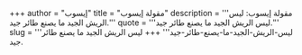 +++
author = "إيسوب"
title = "مقولة إيسوب"
description = '''مقولة إيسوب: ليس الريش الجيد ما يصنع طائر جيد.'''
quote = '''ليس الريش الجيد ما يصنع طائر جيد.'''
slug = '''ليس-الريش-الجيد-ما-يصنع-طائر-جيد'''
+++
ليس الريش الجيد ما يصنع طائر جيد.
